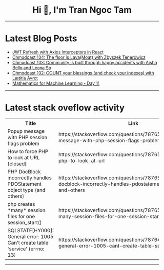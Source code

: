 <h1 align="center">Hi 👋, I'm Tran Ngoc Tam</h1>

---

# Latest Blog Posts 
<!-- BLOG-POST-LIST:START -->
- [JWT Refresh with Axios Interceptors in React](https://dev.to/ayon_ssp/jwt-refresh-with-axios-interceptors-in-react-2bnk)
- [Chmodcast 104: The floor is Lava&lpar;Moat&rpar; with Zbyszek Tenerowicz](https://dev.to/upsun/chmodcast-104-the-floor-is-lavamoat-with-zbyszek-tenerowicz-2jfo)
- [Chmodcast 103: Community is built through happy accidents with Aisha Bello and Leona So](https://dev.to/upsun/chmodcast-103-community-is-built-through-happy-accidents-with-aisha-bello-and-leona-so-495e)
- [Chmodcast 102: COUNT your blessings &lpar;and check your indexes&rpar; with Lætitia Avrot](https://dev.to/upsun/chmodcast-102-count-your-blessings-and-check-your-indexes-with-laetitia-avrot-1a4f)
- [Mathematics for Machine Learning - Day 11](https://dev.to/pourlehommes/mathematics-for-machine-learning-day-11-417l)
<!-- BLOG-POST-LIST:END -->

---

# Latest stack oveflow activity
<table>
  <tr><th>Title</th><th>Link</th></tr>
  <!-- STACKOVERFLOW:START --><tr><td>Popup message with PHP session flags problem</td><td>https://stackoverflow.com/questions/78765414/popup-message-with-php-session-flags-problem</td></tr><tr><td>How to force PHP to look at URL [closed]</td><td>https://stackoverflow.com/questions/78765287/how-to-force-php-to-look-at-url</td></tr><tr><td>PHP DocBlock incorrectly handles PDOStatement object type &lpar;and others&rpar;</td><td>https://stackoverflow.com/questions/78765152/php-docblock-incorrectly-handles-pdostatement-object-type-and-others</td></tr><tr><td>php creates *many* session files for one session_start&lpar;&rpar;</td><td>https://stackoverflow.com/questions/78765136/php-creates-many-session-files-for-one-session-start</td></tr><tr><td>SQLSTATE[HY000]: General error: 1005 Can&#39;t create table &#39;service&#39; &lpar;errno: 13&rpar;</td><td>https://stackoverflow.com/questions/78764798/sqlstatehy000-general-error-1005-cant-create-table-service-errno-13</td></tr><!-- STACKOVERFLOW:END -->
</table>

---


